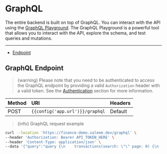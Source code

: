 # GraphQL

The entire backend is built on top of GraphQL. You can interact with the API using the [GraphQL Playground](/graphiql). The GraphQL Playground is a powerful tool that allows you to interact with the API, explore the schema, and test queries and mutations.

---

- [Endpoint](#endpoint)

<a name="endpoint"></a>
## GraphQL Endpoint

> {warning} Please note that you need to be authenticated to access the GraphQL endpoint by providing a valid `Authorization` header with a valid token. See the [Authentication](api-authentication) section for more information.

|Method| URI                             |Headers|
|:-|:--------------------------------|:-|
|POST| `{{config('app.url')}}/graphql` |Default|


> {info} GraphQL request example

```bash
curl --location 'https://finance-demo.saleem.dev/graphql' \
--header 'Authorization: Bearer API_TOKEN_HERE' \
--header 'Content-Type: application/json' \
--data '{"query":"query {\n    transactions(search: \"\" page: 0) {\n        data {\n            id\n            amount\n            created_at\n            note\n            brand {\n                id\n                name\n                category {\n                    name\n                    type\n                    color\n                }\n            }\n        }\n        paginatorInfo {\n            hasMorePages\n        }\n    }\n}","variables":{}}'
```
